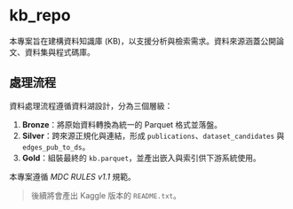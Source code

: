 # kb_repo

本專案旨在建構資料知識庫 (KB)，以支援分析與檢索需求。資料來源涵蓋公開論文、資料集與程式碼庫。

## 處理流程

資料處理流程遵循資料湖設計，分為三個層級：

1. **Bronze**：將原始資料轉換為統一的 Parquet 格式並落盤。
2. **Silver**：跨來源正規化與連結，形成 `publications`、`dataset_candidates` 與 `edges_pub_to_ds`。
3. **Gold**：組裝最終的 `kb.parquet`，並產出嵌入與索引供下游系統使用。

本專案遵循 *MDC RULES v1.1* 規範。

> 後續將會產出 Kaggle 版本的 `README.txt`。

